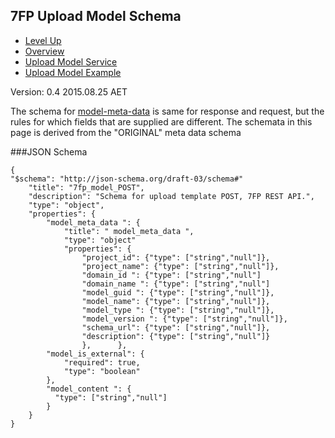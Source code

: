 ## 7FP Upload Model Schema ##

* [Level Up](../README.md)
* [Overview](./README.md)
* [Upload Model Service](../model_service_upload.md)
* [Upload Model Example](../model_service_upload_example.md)

Version: 0.4 2015.08.25 AET

The schema for [model-meta-data](./model_meta_data.md) is same for response and request, but the rules for which fields that are supplied are different.
The schemata in this page is derived from the "ORIGINAL" meta data schema

###JSON Schema
```
{
"$schema": "http://json-schema.org/draft-03/schema#" 
	"title": "7fp_model_POST",
	"description": "Schema for upload template POST, 7FP REST API.",
	"type": "object",
	"properties": {
		"model_meta_data ": {
			"title": " model_meta_data ",
			"type": "object"
			"properties": {
				"project_id": {"type": ["string","null"]},
				"project_name": {"type": ["string","null"]},
				"domain_id ": {"type": ["string","null"]
				"domain_name ": {"type": ["string","null"]
				"model_guid ": {"type": ["string","null"]},
				"model_name": {"type": ["string","null"]},
				"model_type ": {"type": ["string","null"]},
				"model_version ": {"type": ["string","null"]},
				"schema_url": {"type": ["string","null"]},
				"description": {"type": ["string","null"]}
				},		},
		"model_is_external": {
			"required": true,
			"type": "boolean"
		},
		"model_content ": {
		  "type": ["string","null"]
		}
	}
}
```